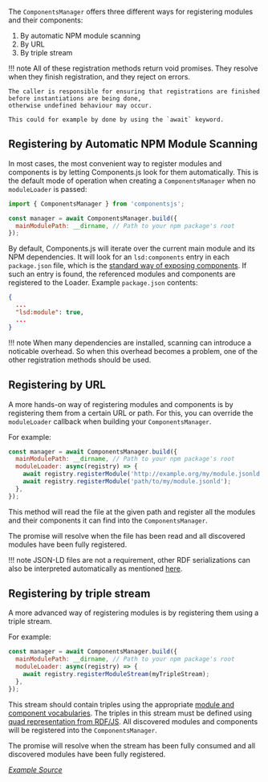 The `ComponentsManager` offers three different ways for registering modules and their components:

1. By automatic NPM module scanning
2. By URL
3. By triple stream

!!! note
    All of these registration methods return void promises.
    They resolve when they finish registration,
    and they reject on errors.
    
    The caller is responsible for ensuring that registrations are finished before instantiations are being done,
    otherwise undefined behaviour may occur.
    
    This could for example by done by using the `await` keyword.

## Registering by Automatic NPM Module Scanning

In most cases, the most convenient way to register modules and components
is by letting Components.js look for them automatically.
This is the default mode of operation when creating a `ComponentsManager` when no `moduleLoader` is passed:

```javascript
import { ComponentsManager } from 'componentsjs';

const manager = await ComponentsManager.build({
  mainModulePath: __dirname, // Path to your npm package's root
});
```

By default, Components.js will iterate over the current main module and its NPM dependencies.
It will look for an `lsd:components` entry in each `package.json` file, which is the [standard way of exposing components](../getting_started/basics/exposing_components/).
If such an entry is found, the referenced modules and components are registered to the Loader.
Example `package.json` contents:

```json
{
  ...
  "lsd:module": true,
  ...
}
```

!!! note
    When many dependencies are installed, scanning can introduce a noticable overhead.
    So when this overhead becomes a problem, one of the other registration methods should be used.

## Registering by URL

A more hands-on way of registering modules and components is by registering them from a certain URL or path.
For this, you can override the `moduleLoader` callback when building your `ComponentsManager`.

For example:
```javascript
const manager = await ComponentsManager.build({
  mainModulePath: __dirname, // Path to your npm package's root
  moduleLoader: async(registry) => {
	await registry.registerModule('http://example.org/my/module.jsonld');
	await registry.registerModule('path/to/my/module.jsonld');
  },
});
```

This method will read the file at the given path and register all the modules and their components it can find into the `ComponentsManager`.

The promise will resolve when the file has been read and all discovered modules have been fully registered.

!!! note
    JSON-LD files are not a requirement, other RDF serializations can also be interpreted automatically as mentioned [here](../getting_started/basics/config_serializations).

## Registering by triple stream

A more advanced way of registering modules is by registering them using a triple stream.

For example:
```javascript
const manager = await ComponentsManager.build({
  mainModulePath: __dirname, // Path to your npm package's root
  moduleLoader: async(registry) => {
	await registry.registerModuleStream(myTripleStream);
  },
});
```

This stream should contain triples using the appropriate [module and component vocabularies](../configuration/components/general/).
The triples in this stream must be defined using [quad representation from RDF/JS](http://rdf.js.org/data-model-spec/#quad-interface).
All discovered modules and components will be registered into the `ComponentsManager`.

The promise will resolve when the stream has been fully consumed and all discovered modules have been fully registered.

[_Example Source_](https://github.com/LinkedSoftwareDependencies/Examples-Components.js/tree/master/documentation/loading/registration)

